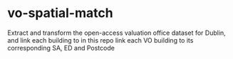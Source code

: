 # vo-spatial-match

Extract and transform the open-access valuation office dataset for Dublin, and link each building to in this repo link each VO building to its corresponding SA, ED and Postcode
